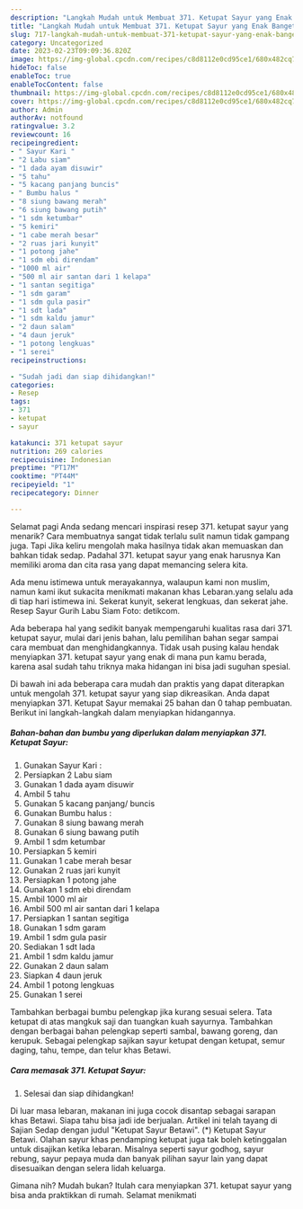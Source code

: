 ```yaml
---
description: "Langkah Mudah untuk Membuat 371. Ketupat Sayur yang Enak Banget, Buat Buka Puasa}"
title: "Langkah Mudah untuk Membuat 371. Ketupat Sayur yang Enak Banget, Buat Buka Puasa}"
slug: 717-langkah-mudah-untuk-membuat-371-ketupat-sayur-yang-enak-banget-buat-buka-puasa
category: Uncategorized
date: 2023-02-23T09:09:36.820Z
image: https://img-global.cpcdn.com/recipes/c8d8112e0cd95ce1/680x482cq70/371-ketupat-sayur-foto-resep-utama.jpg
hideToc: false
enableToc: true
enableTocContent: false
thumbnail: https://img-global.cpcdn.com/recipes/c8d8112e0cd95ce1/680x482cq70/371-ketupat-sayur-foto-resep-utama.jpg
cover: https://img-global.cpcdn.com/recipes/c8d8112e0cd95ce1/680x482cq70/371-ketupat-sayur-foto-resep-utama.jpg
author: Admin
authorAv: notfound
ratingvalue: 3.2
reviewcount: 16
recipeingredient:
- " Sayur Kari "
- "2 Labu siam"
- "1 dada ayam disuwir"
- "5 tahu"
- "5 kacang panjang buncis"
- " Bumbu halus "
- "8 siung bawang merah"
- "6 siung bawang putih"
- "1 sdm ketumbar"
- "5 kemiri"
- "1 cabe merah besar"
- "2 ruas jari kunyit"
- "1 potong jahe"
- "1 sdm ebi direndam"
- "1000 ml air"
- "500 ml air santan dari 1 kelapa"
- "1 santan segitiga"
- "1 sdm garam"
- "1 sdm gula pasir"
- "1 sdt lada"
- "1 sdm kaldu jamur"
- "2 daun salam"
- "4 daun jeruk"
- "1 potong lengkuas"
- "1 serei"
recipeinstructions:

- "Sudah jadi dan siap dihidangkan!"
categories:
- Resep
tags:
- 371
- ketupat
- sayur

katakunci: 371 ketupat sayur 
nutrition: 269 calories
recipecuisine: Indonesian
preptime: "PT17M"
cooktime: "PT44M"
recipeyield: "1"
recipecategory: Dinner

---
```



Selamat pagi Anda sedang mencari inspirasi resep 371. ketupat sayur yang menarik? Cara membuatnya sangat tidak terlalu sulit namun tidak gampang juga. Tapi Jika keliru mengolah maka hasilnya tidak akan memuaskan dan bahkan tidak sedap. Padahal 371. ketupat sayur yang enak harusnya Kan memiliki aroma dan cita rasa yang dapat memancing selera kita.


Ada menu istimewa untuk merayakannya, walaupun kami non muslim, namun kami ikut sukacita menikmati makanan khas Lebaran.yang selalu ada di tiap hari istimewa ini. Sekerat kunyit, sekerat lengkuas, dan sekerat jahe. Resep Sayur Gurih Labu Siam Foto: detikcom.

Ada beberapa hal yang sedikit banyak mempengaruhi kualitas rasa dari 371. ketupat sayur, mulai dari jenis bahan, lalu pemilihan bahan segar sampai cara membuat dan menghidangkannya. Tidak usah pusing kalau hendak menyiapkan 371. ketupat sayur yang enak di mana pun kamu berada, karena asal sudah tahu triknya maka hidangan ini bisa jadi suguhan spesial.


Di bawah ini ada beberapa cara mudah dan praktis yang dapat diterapkan untuk mengolah 371. ketupat sayur yang siap dikreasikan. Anda dapat menyiapkan 371. Ketupat Sayur memakai 25 bahan dan 0 tahap pembuatan. Berikut ini langkah-langkah dalam menyiapkan hidangannya.

<!--inarticleads1-->

##### Bahan-bahan dan bumbu yang diperlukan dalam menyiapkan 371. Ketupat Sayur:

1. Gunakan  Sayur Kari :
1. Persiapkan 2 Labu siam
1. Gunakan 1 dada ayam disuwir
1. Ambil 5 tahu
1. Gunakan 5 kacang panjang/ buncis
1. Gunakan  Bumbu halus :
1. Gunakan 8 siung bawang merah
1. Gunakan 6 siung bawang putih
1. Ambil 1 sdm ketumbar
1. Persiapkan 5 kemiri
1. Gunakan 1 cabe merah besar
1. Gunakan 2 ruas jari kunyit
1. Persiapkan 1 potong jahe
1. Gunakan 1 sdm ebi direndam
1. Ambil 1000 ml air
1. Ambil 500 ml air santan dari 1 kelapa
1. Persiapkan 1 santan segitiga
1. Gunakan 1 sdm garam
1. Ambil 1 sdm gula pasir
1. Sediakan 1 sdt lada
1. Ambil 1 sdm kaldu jamur
1. Gunakan 2 daun salam
1. Siapkan 4 daun jeruk
1. Ambil 1 potong lengkuas
1. Gunakan 1 serei


Tambahkan berbagai bumbu pelengkap jika kurang sesuai selera. Tata ketupat di atas mangkuk saji dan tuangkan kuah sayurnya. Tambahkan dengan berbagai bahan pelengkap seperti sambal, bawang goreng, dan kerupuk. Sebagai pelengkap sajikan sayur ketupat dengan ketupat, semur daging, tahu, tempe, dan telur khas Betawi. 

<!--inarticleads2-->

##### Cara memasak 371. Ketupat Sayur:


1. Selesai dan siap dihidangkan!

Di luar masa lebaran, makanan ini juga cocok disantap sebagai sarapan khas Betawi. Siapa tahu bisa jadi ide berjualan. Artikel ini telah tayang di Sajian Sedap dengan judul &#34;Ketupat Sayur Betawi&#34;. (*) Ketupat Sayur Betawi. Olahan sayur khas pendamping ketupat juga tak boleh ketinggalan untuk disajikan ketika lebaran. Misalnya seperti sayur godhog, sayur rebung, sayur pepaya muda dan banyak pilihan sayur lain yang dapat disesuaikan dengan selera lidah keluarga. 

Gimana nih? Mudah bukan? Itulah cara menyiapkan 371. ketupat sayur yang bisa anda praktikkan di rumah. Selamat menikmati
